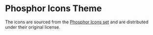 # Phosphor Icons Theme

The icons are sourced from the [Phosphor Icons set](https://phosphoricons.com/) and are distributed under their original license.
